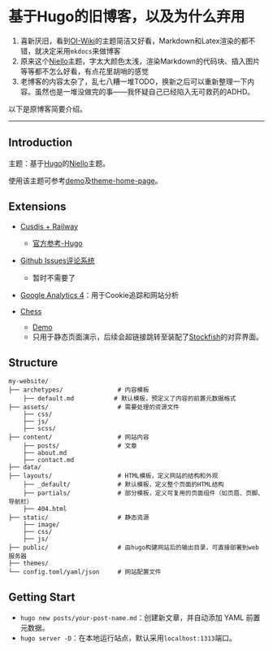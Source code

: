 # 基于Hugo的旧博客，以及为什么弃用

1. 喜新厌旧，看到[OI-Wiki](https://oi-wiki.org/)的主题简洁又好看，Markdown和Latex渲染的都不错，就决定采用`mkdocs`来做博客
2. 原来这个[Niello](https://github.com/guangmean/Niello)主题，字太大颜色太浅，渲染Markdown的代码块、插入图片等等都不怎么好看，有点花里胡哨的感觉
3. 老博客的内容太杂了，乱七八糟一堆TODO，换新之后可以重新整理一下内容。虽然也是一堆没做完的事——我怀疑自己已经陷入无可救药的ADHD。

以下是原博客简要介绍。

---

## Introduction

主题：基于[Hugo](https://github.com/gohugoio/hugo)的[Niello](https://github.com/guangmean/Niello)主题。

使用该主题可参考[demo](https://www.angularcorp.com/en/)及[theme-home-page](https://themes.gohugo.io/themes/niello/)。

## Extensions

- [Cusdis + Railway](https://sspai.com/post/73412)
  - [官方参考-Hugo](https://discourse.gohugo.io/t/free-and-open-source-comments-for-hugo/32940)

- [Github Issues评论系统](https://jw1.dev/2022/10/23/a01/)
  - 暂时不需要了

- [Google Analytics 4](https://analytics.google.com/analytics/web/provision/?authuser=0#/provision/create)：用于Cookie追踪和网站分析

- [Chess](https://github.com/oakmac/chessboardjs)
  - [Demo](https://chessboardjs.com/examples#5005)
  - 只用于静态页面演示，后续会超链接跳转至装配了[Stockfish](https://github.com/official-stockfish/Stockfish)的对弈界面。

## Structure

```
my-website/
├── archetypes/               # 内容模板
    ├── default.md           # 默认模板，预定义了内容的前置元数据格式
├── assets/                   # 需要处理的资源文件
    ├── css/                  
    ├── js/                   
    ├── scss/                 
├── content/                  # 网站内容
    ├── posts/                # 文章
    ├── about.md              
    ├── contact.md            
├── data/               
├── layouts/                  # HTML模板，定义网站的结构和外观
    ├── _default/             # 默认模板，定义整个页面的HTML结构
    ├── partials/             # 部分模板，定义可复用的页面组件（如页眉、页脚、导航栏）
    ├── 404.html              
├── static/                   # 静态资源
    ├── image/              
    ├── css/                  
    ├── js/
├── public/                   # 由hugo构建网站后的输出目录，可直接部署到web服务器
├── themes/
└── config.toml/yaml/json     # 网站配置文件
```

## Getting Start

- `hugo new posts/your-post-name.md`：创建新文章，并自动添加 YAML 前置元数据。
- `hugo server -D`：在本地运行站点，默认采用`localhost:1313`端口。